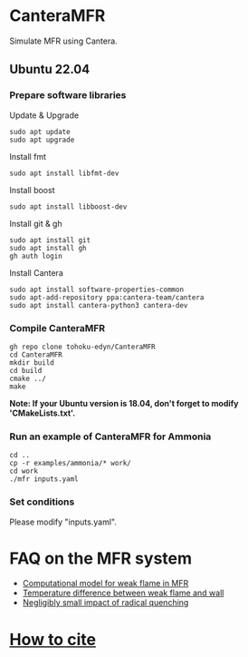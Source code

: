 # CanteraMFR

Simulate MFR using Cantera.

## Ubuntu 22.04

### Prepare software libraries
Update & Upgrade

    sudo apt update
    sudo apt upgrade
    
Install fmt

    sudo apt install libfmt-dev

Install boost

    sudo apt install libboost-dev
    
Install git & gh

    sudo apt install git 
    sudo apt install gh
    gh auth login

Install Cantera

    sudo apt install software-properties-common
    sudo apt-add-repository ppa:cantera-team/cantera
    sudo apt install cantera-python3 cantera-dev
    
### Compile CanteraMFR

    gh repo clone tohoku-edyn/CanteraMFR
    cd CanteraMFR
    mkdir build
    cd build
    cmake ../
    make

**Note: If your Ubuntu version is 18.04, don't forget to modify 'CMakeLists.txt'.**
    
### Run an example of CanteraMFR for Ammonia
    cd ..
    cp -r examples/ammonia/* work/
    cd work
    ./mfr inputs.yaml

### Set conditions
Please modify "inputs.yaml".

# FAQ on the MFR system
- [Computational model for weak flame in MFR](http://www.ifs.tohoku.ac.jp/enerdyn/en/research/mfr-faq1.html)
- [Temperature difference between weak flame and wall](http://www.ifs.tohoku.ac.jp/enerdyn/en/research/mfr-faq2.html)
- [Negligibly small impact of radical quenching](http://www.ifs.tohoku.ac.jp/enerdyn/en/research/mfr-faq3.html)

# [How to cite](../../wiki/How-to-cite)


